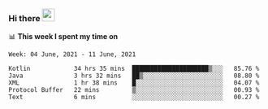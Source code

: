 ### Hi there <a href="https://www.gautamkrishnar.com/"><img src="https://media.giphy.com/media/hvRJCLFzcasrR4ia7z/giphy.gif" width="25px"></a>

📊 **This week I spent my time on**

<!--START_SECTION:waka-->
```text
Week: 04 June, 2021 - 11 June, 2021

Kotlin            34 hrs 35 mins  █████████████████████▒░░░   85.76 % 
Java              3 hrs 32 mins   ██▒░░░░░░░░░░░░░░░░░░░░░░   08.80 % 
XML               1 hr 38 mins    █░░░░░░░░░░░░░░░░░░░░░░░░   04.07 % 
Protocol Buffer   22 mins         ▒░░░░░░░░░░░░░░░░░░░░░░░░   00.93 % 
Text              6 mins          ░░░░░░░░░░░░░░░░░░░░░░░░░   00.27 % 
```
<!--END_SECTION:waka-->
